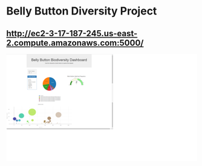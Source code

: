 # Belly Button Diversity Project
## http://ec2-3-17-187-245.us-east-2.compute.amazonaws.com:5000/


![DashboardImage](Images/DashboardImage.png)

